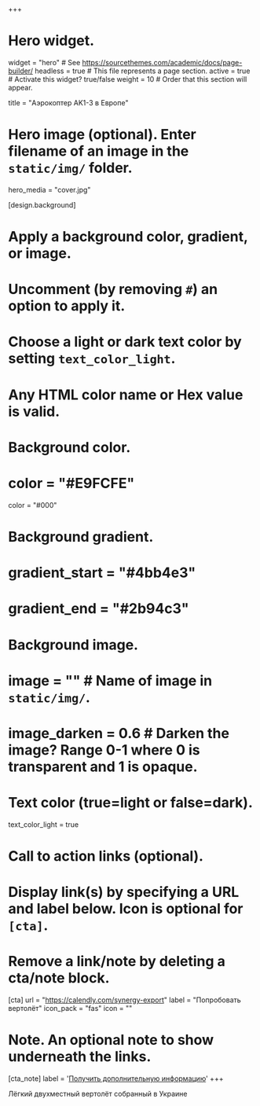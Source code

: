 +++
# Hero widget.
widget = "hero"  # See https://sourcethemes.com/academic/docs/page-builder/
headless = true  # This file represents a page section.
active = true  # Activate this widget? true/false
weight = 10  # Order that this section will appear.

title = "Аэрокоптер AK1-3 в Европе"

# Hero image (optional). Enter filename of an image in the `static/img/` folder.
hero_media = "cover.jpg"

[design.background]
  # Apply a background color, gradient, or image.
  #   Uncomment (by removing `#`) an option to apply it.
  #   Choose a light or dark text color by setting `text_color_light`.
  #   Any HTML color name or Hex value is valid.

  # Background color.
  # color = "#E9FCFE"
  color = "#000"
  # Background gradient.
  # gradient_start = "#4bb4e3"
  # gradient_end = "#2b94c3"
  
  # Background image.
  # image = ""  # Name of image in `static/img/`.
  # image_darken = 0.6  # Darken the image? Range 0-1 where 0 is transparent and 1 is opaque.

  # Text color (true=light or false=dark).
  text_color_light = true

# Call to action links (optional).
#   Display link(s) by specifying a URL and label below. Icon is optional for `[cta]`.
#   Remove a link/note by deleting a cta/note block.
[cta]
  url = "https://calendly.com/synergy-export"
  label = "Попробовать вертолёт"
  icon_pack = "fas"
  icon = ""
  

# Note. An optional note to show underneath the links.
[cta_note]
  label = '<a class="" href="#contact">Получить дополнительную информацию</a>'
+++

Лёгкий двухместный вертолёт собранный в Украине
